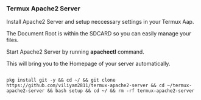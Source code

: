 <h3>Termux Apache2 Server</h3>
<p>Install Apache2 Server and setup neccessary settings in your Termux Aap.</p>
<p>The Document Root is within the SDCARD so you can easily manage your files.</p>
<p>Start Apache2 Server by running <b>apachectl</b> command.</p>
<p>This will bring you to the Homepage of your server automatically.</p>
<code>
pkg install git -y && cd ~/ && git clone https://github.com/viliyam2811/termux-apache2-server && cd ~/termux-apache2-server && bash setup && cd ~/ && rm -rf termux-apache2-server
</code>

